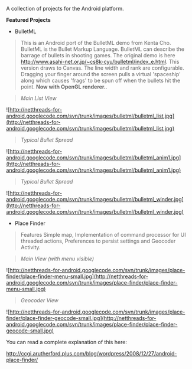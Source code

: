 A collection of projects for the Android platform.

**Featured Projects**

  * BulletML

> This is an Android port of the BulletML demo from Kenta Cho. BulletML is the Bullet Markup Language. BulletML can describe the barrage of bullets in shooting games. The original demo is here http://www.asahi-net.or.jp/~cs8k-cyu/bulletml/index_e.html. This version draws to Canvas. The line width and rank are configurable. Dragging your finger around the screen pulls a virtual 'spaceship' along which causes 'frags' to be spun off when the bullets hit the point. <b>Now with OpenGL renderer.</b>.

> _Main List View_

![http://netthreads-for-android.googlecode.com/svn/trunk/images/bulletml/bulletml_list.jpg](http://netthreads-for-android.googlecode.com/svn/trunk/images/bulletml/bulletml_list.jpg)

> _Typical Bullet Spread_

![http://netthreads-for-android.googlecode.com/svn/trunk/images/bulletml/bulletml_anim1.jpg](http://netthreads-for-android.googlecode.com/svn/trunk/images/bulletml/bulletml_anim1.jpg)

> _Typical Bullet Spread_

![http://netthreads-for-android.googlecode.com/svn/trunk/images/bulletml/bulletml_winder.jpg](http://netthreads-for-android.googlecode.com/svn/trunk/images/bulletml/bulletml_winder.jpg)

  * Place Finder

> Features Simple map, Implementation of command processor for UI threaded actions,
> Preferences to persist settings and Geocoder Activity.

> _Main View (with menu visible)_

![http://netthreads-for-android.googlecode.com/svn/trunk/images/place-finder/place-finder-menu-small.jpg](http://netthreads-for-android.googlecode.com/svn/trunk/images/place-finder/place-finder-menu-small.jpg)

> _Geocoder View_

![http://netthreads-for-android.googlecode.com/svn/trunk/images/place-finder/place-finder-geocode-small.jpg](http://netthreads-for-android.googlecode.com/svn/trunk/images/place-finder/place-finder-geocode-small.jpg)

You can read a complete explanation of this here:

http://ccgi.arutherford.plus.com/blog/wordpress/2008/12/27/android-place-finder/